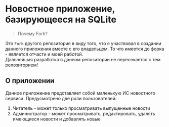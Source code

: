 # Новостное приложение, базирующееся на SQLite

> Почему Fork?

Это `Fork` другого репозитория в виду того, что я участвовал в создании данного приложения вместе с его владельцем. То что имеется до форка - является отчасти и моей работой.  
Дальнейшая разработка в данном репозитории не пересекается с тем репозиторием!

## О приложении

Данное приложение представляет собой маленькую ИС новостного сервиса. Предусмотрено две роли пользователей:
1. Читатель - может только просматривать выпущенные новости
2. Администратор - может просматривать, редактировать, удалять имеющиеся новости и добавлять новые
